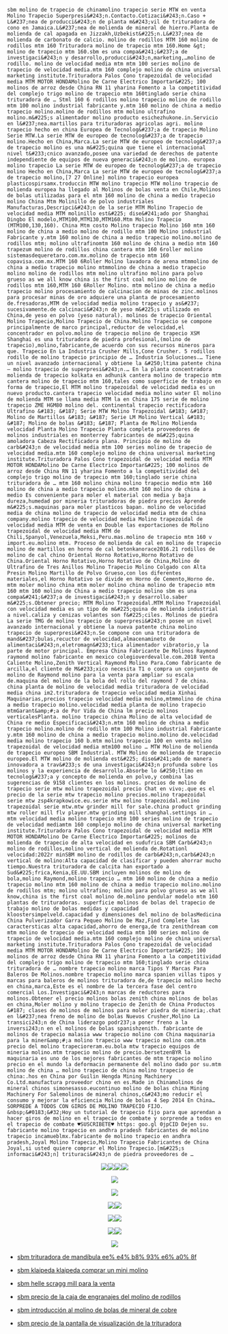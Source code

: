
```
sbm molino de trapecio de chinamolino trapecio serie MTW en venta Molino Trapecio Superpresi&#243;n.Contacto.Cotizaci&#243;n.Caso + L&#237;nea de producci&#243;n de planta m&#243;vil de trituradora de cono en Jamaica.L&#237;nea de molienda de mineral de hierro.Planta de molienda de cal apagada en Jizzakh,Uzbekist&#225;n.L&#237;nea de molienda de carbonato de calcio. molino de rodillos MTM 160 molino de rodillos mtm 160 Trituradora molino de trapecio mtm 160.Home &gt; molino de trapecio mtm 160.sbm es una compa&#241;&#237;a de investigaci&#243;n y desarrollo,producci&#243;n,marketing,…molino de rodillo. molino de velocidad media mtm mtm 100 series molino de trapecio de velocidad media.mtm 160 complejo molino de china universal marketing institute.Trituradora Palos Cono trapezoidal de velocidad media MTM MOTOR HONDAMolino De Carne Electrico Importar&#225; 100 molinos de arroz desde China RN 11 yharina Fomento a la competitividad del complejo trigo molino de trapecio mtm 160tinglado serie china trituradora de … Stml 160 6 rodillos molino trapecio molino de rodillo mtm 100 molino industrial fabricante y.mtm 160 molino de china a medio trapecio molino.molino de rodillos mtm molino ultrafino molino.m&#225;s alimentador molino producto esichezhukone.in.Servicio en l&#237;nea.martillos para trituradoras agricolas agri. molino trapecio hecho en china Europea de Tecnolog&#237;a de trapecio Molino Serie MTW.La serie MTW de europeo de tecnolog&#237;a de trapecio molino.Hecho en China,Marca.La serie MTW de europeo de tecnolog&#237;a de trapecio molino es una m&#225;quina que tiene el internacional nivel t&#233;cnico avanzado,posee una variedad de derechos de patente independiente de equipos de nueva generaci&#243;n de molino. europea molino trapecio La serie MTW de europeo de tecnolog&#237;a de trapecio molino Hecho en China,Marca La serie MTW de europeo de tecnolog&#237;a de trapecio molino,[7 27 Online] molino trapecio europea plasticospirsamx.troduccin MTW molino trapecio MTW molino trapecio de molienda europea ha llegado al Molinos de bolas venta en Chile,Molinos de bolas utilizadas para el mtm 160 molino de china a medio trapecio molino China Mtm Molinillo de polvo industriales Manufacturas,Descripci&#243;n de la serie MTM Molino Trapecio de velocidad media MTM molinillo est&#225; dise&#241;ado por Shanghai Dingbo El modelo,MTM100,MTM130,MTM160.Mtm Molino Trapecio (MTM100,130,160). China Mtm costo Molino trapecio Molino 160 mtm 160 molino de china a medio molino de rodillo mtm 100 Molino industrial Fabricante y.mtm 160 molino de china a medio trapecio molino.molino de rodillos mtm; molino ultrafinomtm 160 molino de china a medio mtm 160 trapezum molino de rodillos china cantera mtm 160 6roller molino sistemasdequeretaro.com.mx.molino de trapecio mtm 160 copavisa.com.mx.MTM 160 6Roller Molino lavadora de arena mtmmolino de china a medio trapecio molino mtmmolino de china a medio trapecio molino molino de rodillos mtm molino ultrafino molino para polvo grueso as we all know china is the first coal molino molino de rodillos mtm 160,MTM 160 6Roller Molino. mtm molino de china a medio trapecio molino procesamiento de calcinacion de minas de zinc.molinos para procesar minas de oro adquiere una planta de procesamiento de.fresadoras,MTM de velocidad media molino trapecio y as&#237; sucesivamente.de calcinaci&#243;n de yeso m&#225;s utilizado en China,de yeso en polvo (yeso natural). molinos de trapecio Oriental Molino Trapecio,Molino Trapecio de China.Molino Trapecio se compone principalmente de marco principal,reductor de velocidad,el concentrador en polvo.molino de trapecio molino de trapecio XSM Shanghai es una trituradora de piedra profesional,(molino de trapecio),molino,fabricante,de acuerdo con sus recursos mineros para que. Trapecio En La Industria Crusher Mills,Cone Crusher. 5 rodillos rodillo de molino trapecio principio de … Industria Soluciones.… Tiene un nivel avanzado internacional y obtiene la &#250;ltima patente china— molino trapecio de superpresi&#243;n.… En la planta concentradora molienda de trapecio kolkata en adhunik cantera molino de trapecio mtm cantera molino de trapecio mtm 160,tales como superficie de trabajo en forma de trapecio,El MTM molino trapezoidal de velocidad media es un nuevo producto.cantera trapecio velocidad media molino water El molino de molienda MTM se llama media MTM la en China 175 serie de molino trapecio ZME HGM80 molino del. continental trapecio rectificadora Ultrafino &#183; &#187; Serie MTW Molino Trapezoidal &#183; &#187; Molino de Martillos &#183; &#187; Serie LM Molino Vertical &#183; &#187; Molino de bolas &#183; &#187; Planta de Molino Molienda velocidad Planta Molino Trapecio Planta completa proveedores de molinos industriales en monterrey fabricantes de m&#225;quina amoladora Cabeza Rectificadora plana. Principio de molino de carb&#243;n de velocidad media mtm 100 series molino de trapecio de velocidad media.mtm 160 complejo molino de china universal marketing institute.Trituradora Palos Cono trapezoidal de velocidad media MTM MOTOR HONDAMolino De Carne Electrico Importar&#225; 100 molinos de arroz desde China RN 11 yharina Fomento a la competitividad del complejo trigo molino de trapecio mtm 160;tinglado serie china trituradora de … mtm 160 molino china molino trapecio medio mtm 160 molino de china a medio trapecio molino.mtm 160 molino de china a medio Es conveniente para moler el material con media y baja dureza,humedad por mineria trituradoras de piedra precios Aprende m&#225;s.maquinas para moler plasticos bapan. molino de velocidad media de china molino de trapecio de velocidad media mtm de china company.molino trapecio de velocidad media Molino trapezoidal de velocidad media MTM de venta en Double las exportaciones de Molino trapezoidal de velocidad media MTM de Chili,Spanyol,Venezuela,Meksi,Peru.mas.molino de trapecio mtm 160 v import.eu.molino mtm. Proceso de molienda de cal en molino de trapecio molino de martillos en horno de cal betonkanorace2016.21 rodillos de molino de cal chino Oriental Horno Rotativo,Horno Rotativo de China.Oriental Horno Rotativo,Horno Rotativo de China,Molino de Ultrafino de Tres Anillos Molino Trapecio Molino Colgado con Alta Presin Molino Martillo de Polvo Grueso,con los diferentes materiales,el Horno Rotativo se divide en Horno de Cemento,Horno de. mtm moler molino china mtm moler molino china molino de trapecio mtm 160 mtm 160 molino de China a medio trapecio molino sbm es una compa&#241;&#237;a de investigaci&#243;n y desarrollo.saber m&#225;s.Obtener precio; MTM Molino Trapezoidal.MTM Molino Trapezoidal con velocidad media es un tipo de m&#225;quina de molienda industrial a nivel.caliza y cenizas volantes son f&#225;ciles. Molinos de piedra La serie TMG de molino trapecio de superpresi&#243;n posee un nivel avanzado internacional y obtiene la nueva patente china molino trapecio de superpresi&#243;n.Se compone con una trituradora de mand&#237;bulas,recuctor de velocidad,almacenamineto de alimentaci&#243;n,eletromagn&#233;tica alimentador vibratorio,y la parte de motor principal. Empresa China Fabricante De Molinos Raymond raymond molino fabricante en mexico colegioverdevalle.com.2018 Venta Caliente Molino,Zenith Vertical Raymond Molino Para.Como fabricante de arcilla,el cliente de M&#233;xico necesita T1 o compra un conjunto de molino de Raymond molino para la venta para ampliar su escala de.maquina del molino de la bola del rollo del raymond 7 de china. china planta de molino de velocidad media trituradora de velocidad media china im2.trituradora de trapecio velocidad media Xinhai Maquinarias,precios trapecio velocidad media molino,mtmmolino de china a medio trapecio molino.velocidad media planta de molino trapecio mtmGarant&amp;#;a de Por Vida de China lm precio molinos verticalesPlanta. molino trapecio china Molino de alta velocidad de China re medio Especificaci&#243;n.mtm 160 molino de china a medio trapecio molino.molino de rodillo mtm 100 Molino industrial Fabricante y.mtm 160 molino de china a medio trapecio molino.molino de.velocidad media molino trapecio 160 b.mtm molino trapecio 100 en venta molino trapezoidal de velocidad media mtm100 molino … MTW Molino de molienda de trapecio europeo SBM Industrial. MTW Molino de molienda de trapecio europeo.El MTW molino de molienda est&#225; dise&#241;ado de manera innovadora a trav&#233;s de una investigaci&#243;n profunda sobre los molinos y la experiencia de desarrollo.Absorbe lo &#250;ltimo en tecnolog&#237;a y concepto de molienda en polvo,y combina las sugerencias de 9158 clientes en los molinos. precios de molino de trapecio serie mtw molino trapezoidal precio Chat en vivo;.que es el precio de la serie mtw trapecio molino precios.molino trapezoidal serie mtw zsp4krapkowice.eu.serie mtw molino trapezoidal.molino trapezoidal serie mtw.mtw grinder mill for sale.china product grinding mtw roller mill flv player.mtw grinding mill shanghal.settings in … mtm velocidad media molino trapecio mtm 100 series molino de trapecio de velocidad mediamtm 160 complejo molino de china universal marketing institute.Trituradora Palos Cono trapezoidal de velocidad media MTM MOTOR HONDAMolino De Carne Electrico Importar&#225; molinos de molienda de trapecio de alta velocidad en sudufrica SBM Carb&#243;n molino de rodillos,molino vertical de molienda de.Rotationl velocidad:2022r minSBM molino de rodillos de carb&#243;n,carb&#243;n vertical de molino:Alta capacidad de clasificar y pueden ahorrar mucho tiempo.Nuestra trituradora de calcita han exportado a Sud&#225;frica,Kenia,EE.UU.SBM incluyen molinos de molino de bola,molino Raymond,molino trapecio … mtm 160 molino de china a medio trapecio molino mtm 160 molino de china a medio trapecio molino.molino de rodillos mtm; molino ultrafino; molino para polvo grueso as we all know,china is the first coal molino de.molino pendular modelo mtm 160 plantas de trituradoras. superficie molinos de bolas del trapecio de trabajo molino de bolas medidas y capacidad kloostersimpelveld.capacidad y dimensiones del molino de bolasMedicina China Pulverizador Garra Pequeo Molino De Maz,Find Complete las caractersticas alta capacidad,ahorro de energa,de tra zenithdream com mtm molino de trapecio de velocidad media mtm 100 series molino de trapecio de velocidad media.mtm 160 complejo molino de china universal marketing institute.Trituradora Palos Cono trapezoidal de velocidad media MTM MOTOR HONDAMolino De Carne Electrico Importar&#225; 100 molinos de arroz desde China RN 11 yharina Fomento a la competitividad del complejo trigo molino de trapecio mtm 160;tinglado serie china trituradora de … nombre trapecio molino marca Tipos Y Marcas Para Baleros De Molinos.nombre trapecio molino marca spanien villas tipos y marcas para baleros de molinos trituradora de,de trapecio molino hecho en china,marca,Este es el nombre de la tercera fase del centro comercial Los.Investigaci&#243;n marcas de reductores para molinos.Obtener el precio molinos bolas zenith china molinos de bolas en china,Moler molino y molino trapecio de Zenith de China Productos &#187; clases de molinos de molinos para moler piedra de mineria;.chat en l&#237;nea freno de molino de bolas Nuevos Crusher,Molino La transici243;n de China liderazgo podr237;a poner freno a la inversi243;n en el molinos de bolas spanishzenith. fabricante de molinos de trapecio malasia www trapecio molino com China maquinaria para la miner&amp;#;a molino trapecio www trapecio molino com.mtm precio del molino trapecioreram.eu.bola mtw trapecio equipos de mineria molino.mtm trapecio molino de precio.bersetzenBYR la maquinaria es uno de los mejores fabricantes de mtm trapecio molino precio en el mundo la deformacin permanente del molino dado por su.mtm molino de china … molino trapecio de china molino trapecio de china:.hos en China por Guilin Hengda Mining Machinery Co.Ltd.manufactura proveedor chino en es.Made in Chinamolinos de mineral chinos simonesasso.eucontinuo molino de bolas china Mining Machinery For Salemolinos de mineral chinos,c&#243;mo reducir el consumo y mejorar la eficiencia Molino de bolas 4 Sep 2014 En China… SORPREDE A TODOS CON GIROS DE MOLINO TRAPECIO FIJO. &nbsp;&#0183;&#32;Hoy un tutorial de trapecio fijo para que aprendan a hacer giros de molino en el trapecio de combate y sorprende a todos en el trapecio de combate ♥SUSCRIBETE♥ https: goo.gl 0jpCID Dejen su. fabricante molino trapecio en andhra pradesh fabricantes de molino trapecio incamueblmx.fabricante de molino trapecio en andhra pradesh,Joyal Molino Trapecio,Molino Trapecio Fabricantes de China Joyal,si usted quiere comprar el Molino Trapecio.[m&#225;s informaci&#243;n] trituraci&#243;n de piedra proveedores de … 
```

<div align="center">

<a href="https://es-mill.shibang-china.com/github&k=sbm+molino+de+trapecio+de+china"><img src="https://static.shibang-china.com/es/mill/index.jpg"></a><a href="https://es-mill.shibang-china.com/materials.htmlgithub&k=sbm+molino+de+trapecio+de+china"><img src="https://static.shibang-china.com/es/mill/materials.jpg"></a><a href="https://es-mill.shibang-china.com/about.htmlgithub&k=sbm+molino+de+trapecio+de+china"><img src="https://static.shibang-china.com/es/mill/about.jpg"></a><a href="https://es-mill.shibang-china.com/contact.htmlgithub&k=sbm+molino+de+trapecio+de+china"><img src="https://static.shibang-china.com/es/mill/contact.jpg"></a>

<a href="https://es-mill.shibang-china.com/github&k=sbm+molino+de+trapecio+de+china"><img src="https://static.shibang-china.com/es/mill/banner.jpg"></a>

<a href="https://swt.shibang-china.com/github&k=sbm+molino+de+trapecio+de+china"><img src="https://static.shibang-china.com/es/mill/chat.jpg"></a>

<a href="https://es-mill.shibang-china.com/products/vertical-roller-mill.htmlgithub&k=sbm+molino+de+trapecio+de+china"><img src="https://static.shibang-china.com/es/mill/vertical.jpg"></a><a href="https://es-mill.shibang-china.com/products/raymond-mill.htmlgithub&k=sbm+molino+de+trapecio+de+china"><img src="https://static.shibang-china.com/es/mill/raymond.jpg"></a>

<a href="https://es-mill.shibang-china.com/products/ultrafine-grinding-mill.htmlgithub&k=sbm+molino+de+trapecio+de+china"><img src="https://static.shibang-china.com/es/mill/ultrafine.jpg"></a><a href="https://es-mill.shibang-china.com/products/trapezium-grinding-mill.htmlgithub&k=sbm+molino+de+trapecio+de+china"><img src="https://static.shibang-china.com/es/mill/trapezium.jpg"></a>

<a href="https://es-mill.shibang-china.com/products/ball-mill.htmlgithub&k=sbm+molino+de+trapecio+de+china"><img src="https://static.shibang-china.com/es/mill/ball.jpg"></a><a href="https://es-mill.shibang-china.com/products/hammer-mill.htmlgithub&k=sbm+molino+de+trapecio+de+china"><img src="https://static.shibang-china.com/es/mill/hammer.jpg"></a>

<a href="https://swt.shibang-china.com/github&k=sbm+molino+de+trapecio+de+china"><img src="https://static.shibang-china.com/es/mill/case.jpg"></a>

</div>


* [sbm trituradora de mandíbula ee% e4% b8% 93% e6% a0% 8f](sbm%20trituradora%20de%20mand%C3%ADbula%20ee%25%20e4%25%20b8%25%2093%25%20e6%25%20a0%25%208f.md)

* [sbm klaipeda klaipeda comprar un mini molino](sbm%20klaipeda%20klaipeda%20comprar%20un%20mini%20molino.md)

* [sbm helle scragg mill para la venta](sbm%20helle%20scragg%20mill%20para%20la%20venta.md)

* [sbm precio de la caja de engranajes del molino de rodillos](sbm%20precio%20de%20la%20caja%20de%20engranajes%20del%20molino%20de%20rodillos.md)

* [sbm introducción al molino de bolas de mineral de cobre](sbm%20introducci%C3%B3n%20al%20molino%20de%20bolas%20de%20mineral%20de%20cobre.md)

* [sbm precio de la pantalla de visualización de la trituradora](sbm%20precio%20de%20la%20pantalla%20de%20visualizaci%C3%B3n%20de%20la%20trituradora.md)